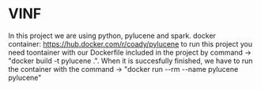 # VINF

In this project we are using python, pylucene and spark.
docker container: https://hub.docker.com/r/coady/pylucene
to run this project you need toontainer with our Dockerfile included in the project by command -> "docker build -t pylucene .". When it is succesfully finished, we have to run the container with the command -> "docker run --rm --name pylucene pylucene"
